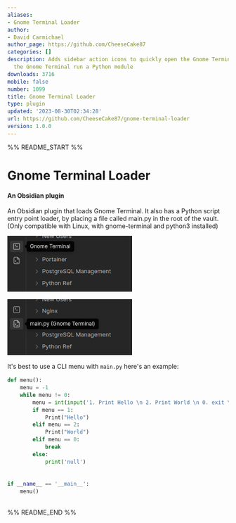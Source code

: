 ```yaml
---
aliases:
- Gnome Terminal Loader
author:
- David Carmichael
author_page: https://github.com/CheeseCake87
categories: []
description: Adds sidebar action icons to quickly open the Gnome Terminal or to have
  the Gnome Terminal run a Python module
downloads: 3716
mobile: false
number: 1099
title: Gnome Terminal Loader
type: plugin
updated: '2023-08-30T02:34:28'
url: https://github.com/CheeseCake87/gnome-terminal-loader
version: 1.0.0
---
```


%% README_START %%

# Gnome Terminal Loader

#### An Obsidian plugin

An Obsidian plugin that loads Gnome Terminal. It also has a Python script entry point loader, by placing a file called
main.py in the root of the vault. (Only compatible with Linux, with gnome-terminal and python3 installed)

![gnome_terminal.png](https://raw.githubusercontent.com/CheeseCake87/gnome-terminal-loader/HEAD/assets%2Fgnome_terminal.png)

![main_py_gnome_terminal.png](https://raw.githubusercontent.com/CheeseCake87/gnome-terminal-loader/HEAD/assets%2Fmain_py_gnome_terminal.png)

It's best to use a CLI menu with `main.py` here's an example:

```python
def menu():
	menu = -1
    while menu != 0:
        menu = int(input('1. Print Hello \n 2. Print World \n 0. exit \n'))
        if menu == 1:
            Print("Hello")
        elif menu == 2:
            Print("World")
        elif menu == 0:
            break
        else:
            print('null')
            

if __name__ == '__main__':
    menu()
    
```


%% README_END %%